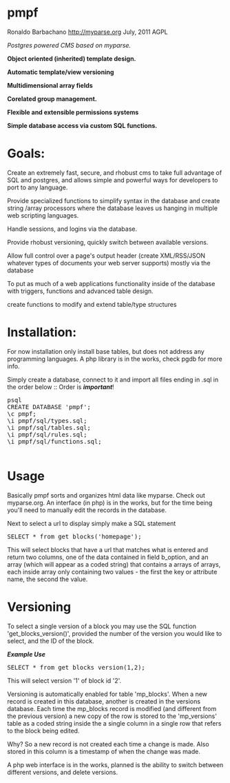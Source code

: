 pmpf
====
Ronaldo Barbachano
http://myparse.org
July, 2011
AGPL

*Postgres powered CMS based on myparse.*

**Object oriented (inherited) template design.**

**Automatic template/view versioning**

**Multidimensional array fields**

**Corelated group management.**

**Flexible and extensible permissions systems**

**Simple database access via custom SQL functions.**

Goals:
======
Create an extremely fast, secure, and rhobust cms to take full advantage of SQL and postgres, and allows simple and powerful ways for developers to port to any language.

Provide specialized functions to simplify syntax in the database and create string /array processors where the database leaves us hanging in multiple web scripting languages.

Handle sessions, and logins via the database.

Provide rhobust versioning, quickly switch between available versions.

Allow full control over a page's output header (create XML/RSS/JSON whatever types of documents your web server supports) mostly via the database

To put as much of a web applications functionality inside of the database with triggers, functions and advanced table design.

create functions to modify and extend table/type structures

Installation:
=============
For now installation only install base tables, but does not address any programming languages. A php library is in the works, check pgdb for more info.

Simply create a database, connect to it and import all files ending in .sql in the order below :: Order is ***important***!

<pre>
psql
CREATE DATABASE 'pmpf';
\c pmpf;
\i pmpf/sql/types.sql;
\i pmpf/sql/tables.sql;
\i pmpf/sql/rules.sql;
\i pmpf/sql/functions.sql;

</pre>

Usage
=====
Basically pmpf sorts and organizes html data like myparse. Check out myparse.org. An interface (in php) is in the works, but for the time being you'll need to manually
edit the records in the database.

Next to select a url to display simply make a SQL statement 

<pre>
SELECT * from get_blocks('homepage');
</pre>

This will select blocks that have a url that matches what is entered and return two columns, one of the data contained in field b_option, and an array (which will appear as a coded string) that contains a arrays of arrays, each inside array only containing two values - the first the key or attribute name, the second the value.

Versioning
==========
To select a single version of a block you may use the SQL function 'get_blocks_version()', provided
the number of the version you would like to select, and the ID of the block.

***Example Use***
<pre>
SELECT * from get_blocks_version(1,2);
</pre>
This will select version '1' of block id '2'.

Versioning is automatically enabled for table 'mp_blocks'. When a new record is created in this database, another is created in the versions database.
Each time the mp_blocks record is modified (and different from the previous version) a new copy of the row is stored to the 'mp_versions' table
as a coded string inside the a single column in a single row that refers to the block being edited.

Why? So a new record is not created each time a change is made. Also stored in this column is a timestamp of when the change was made.

A php web interface is in the works, planned is the ability to switch between different versions, and delete versions.
